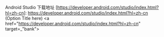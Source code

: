 Android Studio 下载地址 [https://developer.android.com/studio/index.html?hl=zh-cn]:   https://developer.android.com/studio/index.html?hl=zh-cn (Option Title here)
<a href="https://developer.android.com/studio/index.html?hl=zh-cn" target=_"bank"></a>